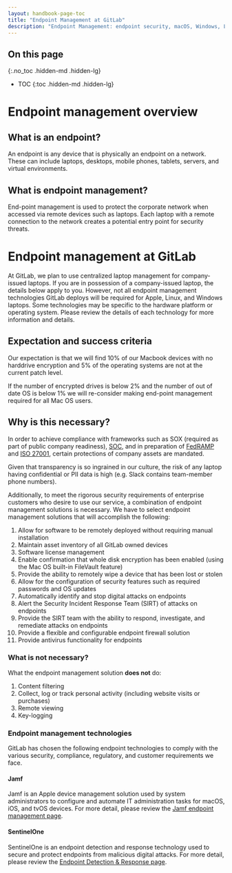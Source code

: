 ```yaml
---
layout: handbook-page-toc
title: "Endpoint Management at GitLab"
description: "Endpoint Management: endpoint security, macOS, Windows, Linux, endpoint management, SentinelOne, Jamf"
---
```


## On this page
{:.no_toc .hidden-md .hidden-lg}

- TOC
{:toc .hidden-md .hidden-lg}

# Endpoint management overview

## What is an endpoint?

An endpoint is any device that is physically an endpoint on a network. These can include laptops, desktops, mobile phones, tablets, servers, and virtual environments.

## What is endpoint management?

End-point management is used to protect the corporate network when accessed via remote devices such as laptops. Each laptop with a remote connection to the network creates a potential entry point for security threats.

# Endpoint management at GitLab

At GitLab, we plan to use centralized laptop management for company-issued laptops. If you are in possession of a company-issued laptop, the details below apply to you. However, not all endpoint management technologies GitLab deploys will be required for Apple, Linux, and Windows laptops. Some technologies may be specific to the hardware platform or operating system. Please review the details of each technology for more information and details. 

## Expectation and success criteria

Our expectation is that we will find 10% of our Macbook devices with no harddrive encryption and 5% of the operating systems are not at the current patch level.

If the number of encrypted drives is below 2% and the number of out of date OS is below 1% we will re-consider making end-point management required for all Mac OS users.

## Why is this necessary?

In order to achieve compliance with frameworks such as SOX (required as part of public company readiness), [SOC](https://www.aicpa.org/content/dam/aicpa/interestareas/frc/assuranceadvisoryservices/downloadabledocuments/trust-services-criteria.pdf), and in preparation of [FedRAMP](https://www.fedramp.gov/assets/resources/documents/FedRAMP_Security_Assessment_Framework.pdf) and [ISO 27001](https://www.isms.online/iso-27001/annex-a-8-asset-management/), certain protections of company assets are mandated.

Given that transparency is so ingrained in our culture, the risk of any laptop having confidential or PII data is high (e.g. Slack contains team-member phone numbers).

Additionally, to meet the rigorous security requirements of enterprise customers who desire to use our service, a combination of endpoint management solutions is necessary. We have to select endpoint management solutions that will accomplish the following:

1. Allow for software to be remotely deployed without requiring manual installation
1. Maintain asset inventory of all GitLab owned devices
1. Software license management
1. Enable confirmation that whole disk encryption has been enabled (using the Mac OS built-in FileVault feature)
1. Provide the ability to remotely wipe a device that has been lost or stolen
1. Allow for the configuration of security features such as required passwords and OS updates
1. Automatically identify and stop digital attacks on endpoints
1. Alert the Security Incident Response Team (SIRT) of attacks on endpoints
1. Provide the SIRT team with the ability to respond, investigate, and remediate attacks on endpoints
1. Provide a flexible and configurable endpoint firewall solution
1. Provide antivirus functionality for endpoints

### What is not necessary?

What the endpoint management solution **does not** do:

1. Content filtering
1. Collect, log or track personal activity (including website visits or purchases)
1. Remote viewing
1. Key-logging

### Endpoint management technologies

GitLab has chosen the following endpoint technologies to comply with the various security, compliance, regulatory, and customer requirements we face.

#### Jamf

Jamf is an Apple device management solution used by system administrators to configure and automate IT administration tasks for macOS, iOS, and tvOS devices. For more detail, please review the [Jamf endpoint management page](https://about.gitlab.com/handbook/business-technology/team-member-enablement/onboarding-access-requests/endpoint-management/jamf).


#### SentinelOne

SentinelOne is an endpoint detection and response technology used to secure and protect endpoints from malicious digital attacks. For more detail, please review the [Endpoint Detection & Response page](https://about.gitlab.com/handbook/business-technology/team-member-enablement/onboarding-access-requests/endpoint-management/edr).
